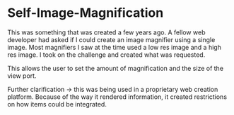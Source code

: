 # Self-Image-Magnification

This was something that was created a few years ago. A fellow web developer had asked if I could create an image magnifier using a single image. Most magnifiers I saw at the time used a low res image and a high res image. I took on the challenge and created what was requested. 

This allows the user to set the amount of magnification and the size of the view port. 

Further clarification -> this was being used in a proprietary web creation platform. Because of the way it rendered information, it created restrictions on how items could be integrated.
